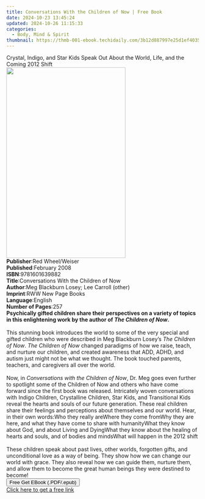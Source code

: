 ```yaml
---
title: Conversations With the Children of Now | Free Book
date: 2024-10-23 13:45:24
updated: 2024-10-26 11:15:33
categories:
  - Body, Mind & Spirit
thumbnail: https://thmb-001-ebook.techidaily.com/3b12d887997e25d1ef40354a13c1e2e049ea835b3341753ecbc47d69976c04da.jpg
---
```

<main id="book-container">
  <div class="flex flex-col">
    <div class="book-brief flex-1 py-6 px-4 sm:p-6 md:py-10 md:px-8">
      <!-- brief-->
      <div class="book-brief-main">
        Crystal, Indigo, and Star Kids Speak Out About the World, Life, and the
        Coming 2012 Shift
      </div>
    </div>
    <div
      class="book-meta-info flex-1 grid gap-4 col-start-1 col-end-3 row-start-1 sm:mb-6 sm:grid-cols-4 lg:gap-6 lg:col-start-2 lg:row-end-6 lg:row-span-6 lg:mb-0"
    >
      <div
        class="book-meta-info-left place-content-center mt-4 p-4 text-sm leading-6 col-start-2 col-span-2 dark:text-slate-400"
      >
        <img
          class="w-full h-500 object-cover rounded-lg sm:h-255 sm:col-span-2 lg:col-span-full"
          src="https://img-001-ebook.techidaily.com/7b56bfe833b20ff747c19712f3d7982d0a091fa293879f59e525f947c35cf011.jpg"
          alt=""
          width="312"
          height="500"
        />
      </div>
      <div
        class="book-meta-info-right mt-2 col-start-1 row-start-2 col-span-3 self-center"
      >
        <!-- meta data  -->
        <div class="flex flex-col px-4 md:px-8">
          <div class="flex-1">
            <strong>Publisher</strong>:<span class="px-2"
              >Red Wheel/Weiser</span
            >
          </div>
          <div class="flex-1">
            <strong>Published</strong>:<span class="px-2">February 2008</span>
          </div>
          <div class="flex-1">
            <strong>ISBN</strong>:<span class="px-2">9781601639882</span>
          </div>
          <div class="flex-1">
            <strong>Title</strong>:<span class="px-2"
              >Conversations With the Children of Now</span
            >
          </div>
          <div class="flex-1">
            <strong>Author</strong>:<span class="px-2"
              >Meg Blackburn Losey; Lee Carroll (other)</span
            >
          </div>
          <div class="flex-1">
            <strong>Imprint</strong>:<span class="px-2"
              >RWW New Page Books</span
            >
          </div>
          <div class="flex-1">
            <strong>Language</strong>:<span class="px-2">English</span>
          </div>
          <div class="flex-1">
            <strong>Number of Pages</strong>:<span class="px-2">257</span>
          </div>
        </div>
      </div>
    </div>
    <div class="book-description flex-1 py-6 px-4 sm:p-6 md:py-10 md:px-8">
      <div class="book-description-main">
        <div accordion-content="" id="description">
          <b
            >Psychically gifted children share their perspectives on a variety
            of topics in this enlightening work by the author of
            <i>The Children of Now</i>.</b
          ><br /><br />This stunning book introduces the world to some of the
          very special and gifted children who were described in Meg Blackburn
          Losey’s <i>The Children of Now</i>. <i>The Children of Now</i> changed
          paradigms of how we raise, teach, and nurture our children, and
          created awareness that ADD, ADHD, and autism just might not be what we
          thought. The book touched parents, teachers, and caregivers all over
          the world.<br /><br />Now, in
          <i>Conversations with the Children of Now</i>, Dr. Meg goes even
          further to spotlight some of the Children of Now and others who have
          come forward since the first book was released. Intricately woven
          conversations with Indigo Children, Crystalline Children, Star Kids,
          and Transitional Kids reveal the hearts and souls of our future
          generation. These real children share their feelings and perceptions
          about themselves and our world. Hear, in their own words:Who they
          really areWhere they come fromWhy they are here, and what they have
          come to share with humanityWhat they know about God, and about Living
          and DyingWhat they know about the healing of hearts and souls, and of
          bodies and mindsWhat will happen in the 2012 shift<br /><br />These
          children speak about past lives, other worlds, forgotten gifts, and
          unconditional love as a way of being. They show how we can change our
          world with grace. They also reveal how we can guide them, nurture
          them, and allow them to become the great human beings they were
          destined to become!
        </div>
        <div class="accordion-fader"></div>
      </div>
    </div>
    <div class="book-excerpts flex-1 py-6 px-4 sm:p-6 md:py-10 md:px-8"></div>
    <div
      class="book-about-author flex-1 py-6 px-4 sm:p-6 md:py-10 md:px-8"
    ></div>
    <div class="book-free-get flex-1 py-6 px-4 sm:p-6 md:py-10 md:px-8">
      <button
        id="btn-free-get"
        class="bg-blue-500 hover:bg-blue-700 text-white font-bold py-2 px-4 rounded"
      >
        Free Get EBook (.PDF/.epub)
      </button>
      <div id="countdown-display" class="px-2 text-lg mt-2"></div>
      <a
        id="free-link"
        class="hidden bg-blue-500 hover:bg-blue-700 text-white font-bold py-2 px-4 rounded"
        href="https://www.ebooks.com/en-us/book/210877152/conversations-with-the-children-of-now/meg-blackburn-losey/"
        target="_blank"
        >Click here to get a free link</a
      >
    </div>
    <script>
      let countdownTime = 0;
      let countdownInterval = null;
      document
        .getElementById('btn-free-get')
        .addEventListener('click', startCountdown);
      function startCountdown() {
        countdownTime = new Date().getTime() + 60000 * 3;
        countdownInterval = setInterval(updateCountdown, 1000);
        document.getElementById('btn-free-get').disabled = true;
        document
          .getElementById('btn-free-get')
          .classList.add('bg-gray-500', 'cursor-not-allowed');
      }
      function updateCountdown() {
        let currentTime = new Date().getTime();
        let timeLeft = countdownTime - currentTime;
        let secondsLeft = Math.floor(timeLeft / 1000);
        document.getElementById('countdown-display').innerHTML =
          `Remaining time: ${secondsLeft} seconds.`;
        if (secondsLeft <= 0) {
          clearInterval(countdownInterval);
          document.getElementById('btn-free-get').classList.add('hidden');
          document.getElementById('free-link').classList.remove('hidden');
          document.getElementById('countdown-display').innerHTML = '';
        }
      }
    </script>
  </div>
</main>

